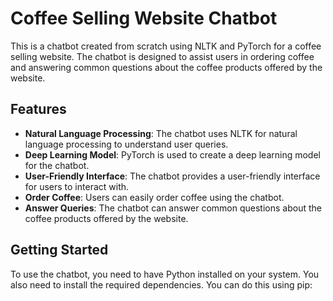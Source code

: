 # Coffee Selling Website Chatbot

This is a chatbot created from scratch using NLTK and PyTorch for a coffee selling website. The chatbot is designed to assist users in ordering coffee and answering common questions about the coffee products offered by the website.

## Features

- **Natural Language Processing**: The chatbot uses NLTK for natural language processing to understand user queries.
- **Deep Learning Model**: PyTorch is used to create a deep learning model for the chatbot.
- **User-Friendly Interface**: The chatbot provides a user-friendly interface for users to interact with.
- **Order Coffee**: Users can easily order coffee using the chatbot.
- **Answer Queries**: The chatbot can answer common questions about the coffee products offered by the website.

## Getting Started

To use the chatbot, you need to have Python installed on your system. You also need to install the required dependencies. You can do this using pip:


